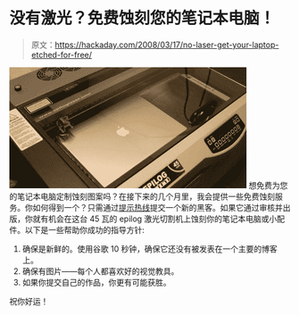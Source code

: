 # 没有激光？免费蚀刻您的笔记本电脑！

> 原文：<https://hackaday.com/2008/03/17/no-laser-get-your-laptop-etched-for-free/>

![](img/9ae017fb443e5e797760557f9530642a.png)
想免费为您的笔记本电脑定制蚀刻图案吗？在接下来的几个月里，我会提供一些免费蚀刻服务。你如何得到一个？只需通过[提示热线](http://hackaday.com/tips)提交一个新的黑客。如果它通过审核并出版，你就有机会在这台 45 瓦的 epilog 激光切割机上蚀刻你的笔记本电脑或小配件。以下是一些帮助你成功的指导方针:

1.  确保是新鲜的。使用谷歌 10 秒钟，确保它还没有被发表在一个主要的博客上。
2.  确保有图片——每个人都喜欢好的视觉教具。
3.  如果你提交自己的作品，你更有可能获胜。

祝你好运！